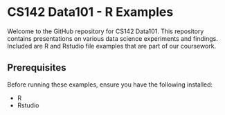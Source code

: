 # CS142 Data101 - R Examples

Welcome to the GitHub repository for CS142 Data101. This repository contains presentations on various data science experiments and findings. Included are R and Rstudio file examples that are part of our coursework.

## Prerequisites

Before running these examples, ensure you have the following installed:

-   R
-   Rstudio
